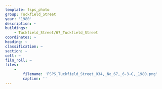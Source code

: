 ```yaml
---
template: fsps_photo
group: Tuckfield_Street
year: '1980'
description: ~
buildings:
    - Tuckfield_Street/67_Tuckfield_Street
coordinates: ~
heading: ~
classification: ~
section: ~
cell: ~
film_roll: ~
files:
    -
        filename: 'FSPS_Tuckfield_Street_034,_No_67,_6-3-C,_1980.png'
        caption: ''
---
```

